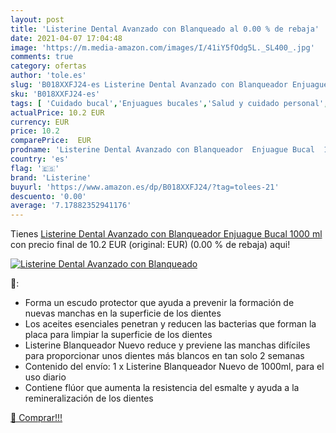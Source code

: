 ```yaml
---
layout: post
title: 'Listerine Dental Avanzado con Blanqueado al 0.00 % de rebaja'
date: 2021-04-07 17:04:48
image: 'https://m.media-amazon.com/images/I/41iY5fOdg5L._SL400_.jpg'
comments: true
category: ofertas
author: 'tole.es'
slug: 'B018XXFJ24-es Listerine Dental Avanzado con Blanqueador Enjuague Bucal...'
sku: 'B018XXFJ24-es'
tags: [ 'Cuidado bucal','Enjuagues bucales','Salud y cuidado personal','listerine', ]
actualPrice: 10.2 EUR
currency: EUR
price: 10.2
comparePrice:  EUR
prodname: 'Listerine Dental Avanzado con Blanqueador  Enjuague Bucal  1000 ml'
country: 'es'
flag: '🇪🇸'
brand: 'Listerine'
buyurl: 'https://www.amazon.es/dp/B018XXFJ24/?tag=tolees-21'
descuento: '0.00'
average: '7.17882352941176'
---
```


Tienes [Listerine Dental Avanzado con Blanqueador  Enjuague Bucal  1000 ml](https://www.amazon.es/dp/B018XXFJ24/?tag=tolees-21) con precio final de  10.2 EUR (original:  EUR) (0.00 %  de rebaja) aqui!

[![Listerine Dental Avanzado con Blanqueado](https://m.media-amazon.com/images/I/41iY5fOdg5L._SL400_.jpg)](https://www.amazon.es/dp/B018XXFJ24/?tag=tolees-21)

🔎:

- Forma un escudo protector que ayuda a prevenir la formación de nuevas manchas en la superficie de los dientes
- Los aceites esenciales penetran y reducen las bacterias que forman la placa para limpiar la superficie de los dientes
- Listerine Blanqueador Nuevo reduce y previene las manchas difíciles para proporcionar unos dientes más blancos en tan solo 2 semanas
- Contenido del envío: 1 x Listerine Blanqueador Nuevo de 1000ml, para el uso diario
- Contiene flúor que aumenta la resistencia del esmalte y ayuda a la remineralización de los dientes

[🛒 Comprar!!!](https://www.amazon.es/dp/B018XXFJ24/?tag=tolees-21)
